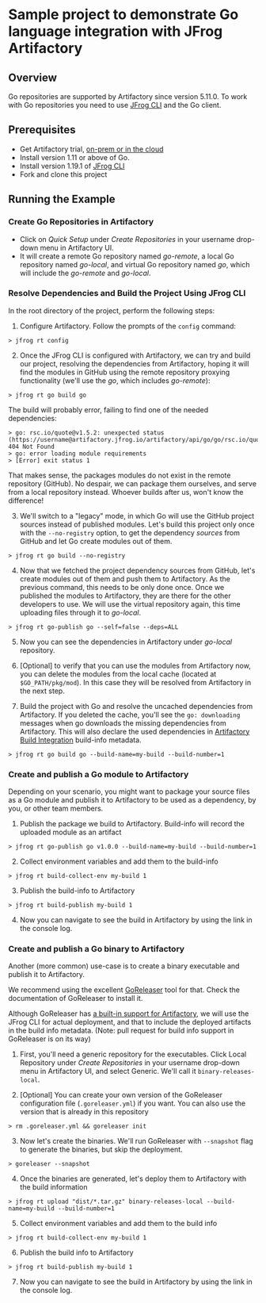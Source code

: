 # Sample project to demonstrate Go language integration with JFrog Artifactory

## Overview
Go repositories are supported by Artifactory since version 5.11.0.
To work with Go repositories you need to use [JFrog CLI](https://www.jfrog.com/confluence/display/CLI/CLI+for+JFrog+Artifactory) and the Go client.

## Prerequisites
* Get Artifactory trial, [on-prem or in the cloud](https://jfrog.com/artifactory/free-trial/)
* Install version 1.11 or above of Go.
* Install version 1.19.1 of [JFrog CLI](https://jfrog.com/getcli/)
* Fork and clone this project

## Running the Example
### Create Go Repositories in Artifactory
* Click on *Quick Setup* under *Create Repositories* in your username drop-down menu in Artifactory UI.
* It will create a remote Go repository named *go-remote*, a local Go repository named *go-local*, and virtual Go repository named *go*, which will include the *go-remote* and *go-local*.

### Resolve Dependencies and Build the Project Using JFrog CLI
In the root directory of the project, perform the following steps:

1. Configure Artifactory. Follow the prompts of the `config` command:

`> jfrog rt config`

2. Once the JFrog CLI is configured with Artifactory, we can try and build our project, resolving the dependencies from Artifactory, hoping it will find the modules in GitHub using the remote repository proxying functionality (we'll use the *go*, which includes *go-remote*):

```> cd hello
> jfrog rt go build go
```

The build will probably error, failing to find one of the needed dependencies:
```> go: finding rsc.io/quote v1.5.2
> go: rsc.io/quote@v1.5.2: unexpected status (https://username@artifactory.jfrog.io/artifactory/api/go/go/rsc.io/quote/@v/v1.5.2.info): 404 Not Found
> go: error loading module requirements
> [Error] exit status 1
```

That makes sense, the packages modules do not exist in the remote repository (GitHub). No despair, we can package them ourselves, and serve from a local repository instead. Whoever builds after us, won't know the difference!

3. We'll switch to a "legacy" mode, in which Go will use the GitHub project sources instead of published modules. Let's build this project only once with the `--no-registry` option, to get the dependency *sources* from GitHub and let Go create modules out of them.

`> jfrog rt go build --no-registry`

4. Now that we fetched the project dependency sources from GitHub, let's create modules out of them and push them to Artifactory. As the previous command, this needs to be only done once. Once we published the modules to Artifactory, they are there for the other developers to use. We will use the virtual repository again, this time uploading files through it to *go-local*.

`> jfrog rt go-publish go --self=false --deps=ALL`

5. Now you can see the dependencies in Artifactory under *go-local* repository.

6. [Optional] to verify that you can use the modules from Artifactory now, you can delete the modules from the local cache (located at `$GO_PATH/pkg/mod`). In this case they will be resolved from Artifactory in the next step.

7. Build the project with Go and resolve the uncached dependencies from Artifactory. If you deleted the cache, you'll see the `go: downloading` messages when go downloads the missing dependencies from Artifactory. This will also declare the used dependencies in [Artifactory Build Integration](https://www.jfrog.com/confluence/display/RTF/Build+Integration) build-info metadata.

`> jfrog rt go build go --build-name=my-build --build-number=1`

### Create and publish a Go module to Artifactory
Depending on your scenario, you might want to package your source files as a Go module and publish it to Artifactory to be used as a dependency, by you, or other team members.

1. Publish the package we build to Artifactory. Build-info will record the uploaded module as an artifact

`> jfrog rt go-publish go v1.0.0 --build-name=my-build --build-number=1`

2. Collect environment variables and add them to the build-info

`> jfrog rt build-collect-env my-build 1`

3. Publish the build-info to Artifactory

`> jfrog rt build-publish my-build 1`

4. Now you can navigate to see the build in Artifactory by using the link in the console log.

### Create and publish a Go binary to Artifactory
Another (more common) use-case is to create a binary executable and publish it to Artifactory.

We recommend using the excellent [GoReleaser](https://goreleaser.com/) tool for that. Check the documentation of GoReleaser to install it.

Although GoReleaser has [a built-in support for Artifactory](https://goreleaser.com/customization/#Artifactory), we will use the JFrog CLI for actual deployment, and that to include the deployed artifacts in the build info metadata. (Note: pull request for build info support in GoReleaser is on its way)

1. First, you'll need a generic repository for the executables. Click Local Repository under *Create Repositories* in your username drop-down menu in Artifactory UI, and select Generic. We'll call it `binary-releases-local`.

2. [Optional] You can create your own version of the GoReleaser configuration file (`.goreleaser.yml`) if you want. You can also use the version that is already in this repository

`> rm .goreleaser.yml && goreleaser init`

3. Now let's create the binaries. We'll run GoReleaser with `--snapshot` flag to generate the binaries, but skip the deployment.

`> goreleaser --snapshot`

4. Once the binaries are generated, let's deploy them to Artifactory with the build information

`> jfrog rt upload "dist/*.tar.gz" binary-releases-local --build-name=my-build --build-number=1`

5. Collect environment variables and add them to the build info

`> jfrog rt build-collect-env my-build 1`

6. Publish the build info to Artifactory

`> jfrog rt build-publish my-build 1`

7. Now you can navigate to see the build in Artifactory by using the link in the console log.
